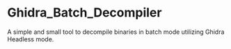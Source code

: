 # Ghidra_Batch_Decompiler
A simple and small tool to decompile binaries in batch mode utilizing Ghidra Headless mode.
